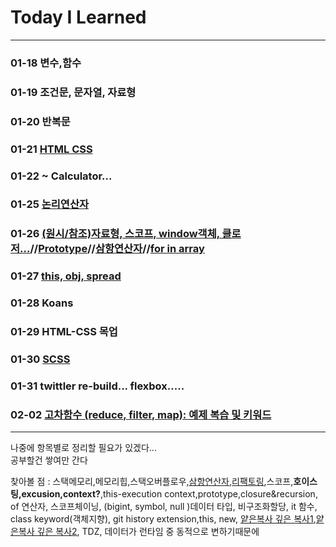 Today I Learned
===
***
### 01-18 변수,함수
### 01-19 조건문, 문자열, 자료형
### 01-20 반복문
### 01-21 [HTML CSS](https://github.com/ShinYoungHO/TIL/blob/master/Flexbox_Grid/Flexbox_Grid.md)
### 01-22 ~ Calculator...
### 01-25 [논리연산자](https://github.com/ShinYoungHO/TIL/blob/master/algorithm/Operator%20precedence.md)
### 01-26 [(원시/참조)자료형, 스코프, window객체, 클로저...](https://github.com/ShinYoungHO/TIL/blob/master/obj_arr.md)//[Prototype](https://medium.com/@bluesh55/javascript-prototype-%EC%9D%B4%ED%95%B4%ED%95%98%EA%B8%B0-f8e67c286b67)//[삼항연산자](https://github.com/ShinYoungHO/TIL/blob/master/algorithm/operator.md)//[for in array](https://github.com/ShinYoungHO/TIL/blob/master/obj_arr.md)
### 01-27 [this, obj, spread](https://github.com/ShinYoungHO/TIL/blob/master/this_obj_spread.md)
### 01-28 Koans
### 01-29 HTML-CSS 목업
### 01-30 [SCSS](https://github.com/ShinYoungHO/TIL/blob/master/scss/SCSS_BEM.md)
### 01-31 twittler re-build... flexbox.....
### 02-02 [고차함수 (reduce, filter, map): 예제 복습 및 키워드]()



***
나중에 항목별로 정리할 필요가 있겠다...<br>
공부할건 쌓여만 간다<br>

찾아볼 점 : 스택메모리,메모리힙,스택오버플로우,[삼항연산자](https://developer.mozilla.org/ko/docs/Web/JavaScript/Reference/Operators/Conditional_Operator),[리팩토링](https://code.visualstudio.com/docs/editor/refactoring),스코프,**호이스팅,excusion,context?**,this-execution context,prototype,closure&recursion, of 연산자, 스코프체이닝,  (bigint, symbol, null )데이터 타입,
비구조화할당, it 함수, class keyword(객체지향), git history extension,this, new, [얕은복사 깊은 복사1](https://scotch.io/bar-talk/copying-objects-in-javascript),[얕은복사 깊은 복사2](https://medium.com/watcha/깊은-복사와-얕은-복사에-대한-심도있는-이야기-2f7d797e008a), TDZ, 데이터가 런타임 중 동적으로 변하기때문에